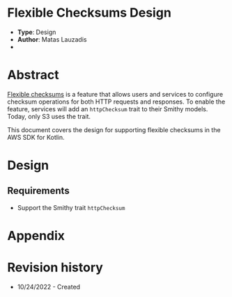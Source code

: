# Flexible Checksums Design

* **Type**: Design
* **Author**: Matas Lauzadis
* 
# Abstract

[Flexible checksums](https://aws.amazon.com/blogs/aws/new-additional-checksum-algorithms-for-amazon-s3/) is a feature 
that allows users and services to configure checksum operations for both HTTP requests and responses. To enable the feature, 
services will add an `httpChecksum` trait to their Smithy models. Today, only S3 uses the trait.

This document covers the design for supporting flexible checksums in the AWS SDK for Kotlin.

# Design

## Requirements

- Support the Smithy trait `httpChecksum`


## 

# Appendix

# Revision history
- 10/24/2022 - Created
